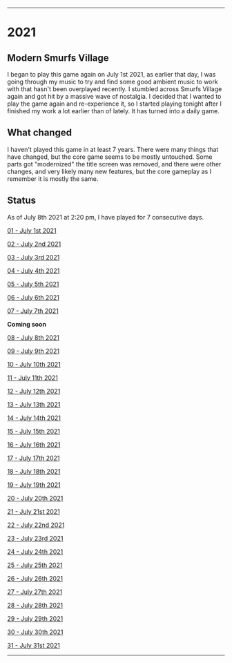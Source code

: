 
***

# 2021

## Modern Smurfs Village

I began to play this game again on July 1st 2021, as earlier that day, I was going through my music to try and find some good ambient music to work with that hasn't been overplayed recently. I stumbled across Smurfs Village again and got hit by a massive wave of nostalgia. I decided that I wanted to play the game again and re-experience it, so I started playing tonight after I finished my work a lot earlier than of lately. It has turned into a daily game.

## What changed

I haven't played this game in at least 7 years. There were many things that have changed, but the core game seems to be mostly untouched. Some parts got "modernized" the title screen was removed, and there were other changes, and very likely many new features, but the core gameplay as I remember it is mostly the same.

## Status

As of July 8th 2021 at 2:20 pm, I have played for 7 consecutive days.

[01 - July 1st 2021](/ModernSmurfsVillage/2021/July/01/)

[02 - July 2nd 2021](/ModernSmurfsVillage/2021/July/02/)

[03 - July 3rd 2021](/ModernSmurfsVillage/2021/July/03/)

[04 - July 4th 2021](/ModernSmurfsVillage/2021/July/04/)

[05 - July 5th 2021](/ModernSmurfsVillage/2021/July/05/)

[06 - July 6th 2021](/ModernSmurfsVillage/2021/July/06/)

[07 - July 7th 2021](/ModernSmurfsVillage/2021/July/07/)

**Coming soon**

[08 - July 8th 2021](/ModernSmurfsVillage/2021/July/08/)

[09 - July 9th 2021](/ModernSmurfsVillage/2021/July/09/)

[10 - July 10th 2021](/ModernSmurfsVillage/2021/July/10/)

[11 - July 11th 2021](/ModernSmurfsVillage/2021/July/11/)

[12 - July 12th 2021](/ModernSmurfsVillage/2021/July/12/)

[13 - July 13th 2021](/ModernSmurfsVillage/2021/July/13/)

[14 - July 14th 2021](/ModernSmurfsVillage/2021/July/14/)

[15 - July 15th 2021](/ModernSmurfsVillage/2021/July/15/)

[16 - July 16th 2021](/ModernSmurfsVillage/2021/July/16/)

[17 - July 17th 2021](/ModernSmurfsVillage/2021/July/17/)

[18 - July 18th 2021](/ModernSmurfsVillage/2021/July/18/)

[19 - July 19th 2021](/ModernSmurfsVillage/2021/July/19/)

[20 - July 20th 2021](/ModernSmurfsVillage/2021/July/20/)

[21 - July 21st 2021](/ModernSmurfsVillage/2021/July/21/)

[22 - July 22nd 2021](/ModernSmurfsVillage/2021/July/22/)

[23 - July 23rd 2021](/ModernSmurfsVillage/2021/July/23/)

[24 - July 24th 2021](/ModernSmurfsVillage/2021/July/24/)

[25 - July 25th 2021](/ModernSmurfsVillage/2021/July/25/)

[26 - July 26th 2021](/ModernSmurfsVillage/2021/July/26/)

[27 - July 27th 2021](/ModernSmurfsVillage/2021/July/27/)

[28 - July 28th 2021](/ModernSmurfsVillage/2021/July/28/)

[29 - July 29th 2021](/ModernSmurfsVillage/2021/July/29/)

[30 - July 30th 2021](/ModernSmurfsVillage/2021/July/30/)

[31 - July 31st 2021](/ModernSmurfsVillage/2021/July/31/)

***
